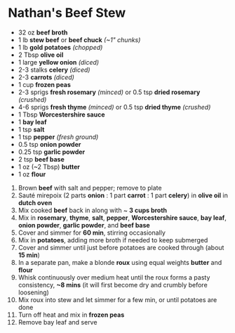 # Nathan's Beef Stew

- 32 oz **beef broth**
- 1 lb **stew beef** or **beef chuck** *(~1" chunks)*
- 1 lb **gold potatoes** *(chopped)*
- 2 Tbsp **olive oil**
- 1 large **yellow onion** *(diced)*
- 2-3 stalks **celery** *(diced)*
- 2-3 **carrots** *(diced)*
- 1 cup **frozen peas**
- 2-3 sprigs **fresh rosemary** *(minced)* or 0.5 tsp **dried rosemary** *(crushed)*
- 4-6 sprigs **fresh thyme** *(minced)* or 0.5 tsp **dried thyme** *(crushed)*
- 1 Tbsp **Worcestershire sauce**
- 1 **bay leaf**
- 1 tsp **salt**
- 1 tsp **pepper** *(fresh ground)*
- 0.5 tsp **onion powder**
- 0.25 tsp **garlic powder**
- 2 tsp **beef base**
- 1 oz (~2 Tbsp) **butter**
- 1 oz **flour**

1. Brown **beef** with salt and pepper; remove to plate
1. Sauté mirepoix (2 parts **onion** : 1 part **carrot** : 1 part **celery**) in **olive oil** in **dutch oven**
1. Mix cooked **beef** back in along with ~ **3 cups broth**
1. Mix in **rosemary**, **thyme**, **salt**, **pepper**, **Worcestershire sauce**, **bay leaf**, **onion powder**, **garlic powder**, and **beef base**
1. Cover and simmer for **60 min**, stirring occasionally
1. Mix in **potatoes**, adding more broth if needed to keep submerged
1. Cover and simmer until just before potatoes are cooked through (about **15 min**)
1. In a separate pan, make a blonde **roux** using equal weights **butter** and **flour**
1. Whisk continuously over medium heat until the roux forms a pasty consistency, **~8 mins** (it will first become dry and crumbly before loosening)
1. Mix roux into stew and let simmer for a few min, or until potatoes are done
1. Turn off heat and mix in **frozen peas**
1. Remove bay leaf and serve
